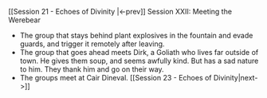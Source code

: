 [[Session 21 - Echoes of Divinity |<-prev]]
Session XXII: Meeting the Werebear
- The group that stays behind plant explosives in the fountain and evade guards, and trigger it remotely after leaving.
- The group that goes ahead meets Dirk, a Goliath who lives far outside of town. He gives them soup, and seems awfully kind. But has a sad nature to him. They thank him and go on their way.
- The groups meet at Cair Dineval.
[[Session 23 - Echoes of Divinity|next->]]